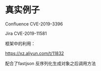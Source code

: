 # 真实例子

Confluence CVE-2019-3396

Jira CVE-2019-11581

框架中的利用：

https://xz.aliyun.com/t/11832

配合了fastjson 反序列化生成对象之后调用方法
